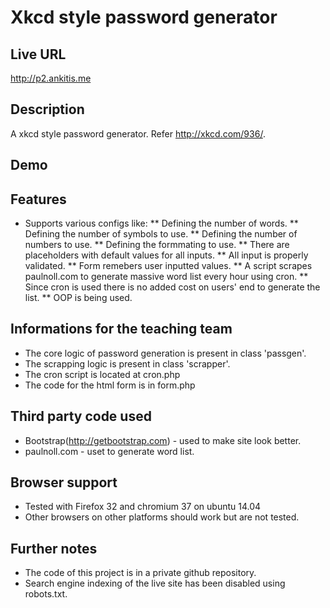 # Xkcd style password generator

## Live URL
<http://p2.ankitis.me>

## Description
A xkcd style password generator. Refer <http://xkcd.com/936/>.

## Demo

## Features
* Supports various configs like:
** Defining the number of words.
** Defining the number of symbols to use.
** Defining the number of numbers to use.
** Defining the formmating to use.
** There are placeholders with default values for all inputs.
** All input is properly validated.
** Form remebers user inputted values.
** A script scrapes paulnoll.com to generate massive word list every hour using cron.
** Since cron is used there is no added cost on users' end to generate the list.
** OOP is being used.

## Informations for the teaching team
* The core logic of password generation is present in class 'passgen'.
* The scrapping logic is present in class 'scrapper'.
* The cron script is located at cron.php
* The code for the html form is in form.php

## Third party code used
* Bootstrap(<http://getbootstrap.com>) - used to make site look better.
* paulnoll.com - uset to generate word list.

## Browser support
* Tested with Firefox 32 and chromium 37 on ubuntu 14.04
* Other browsers on other platforms should work but are not tested.

## Further notes
* The code of this project is in a private github repository.
* Search engine indexing of the live site has been disabled using robots.txt.
